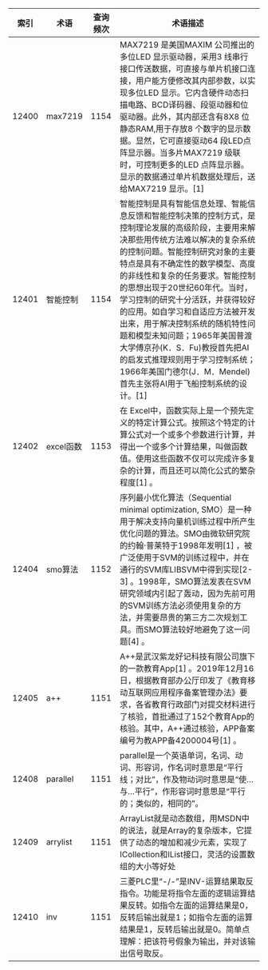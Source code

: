 | 索引  | 术语      | 查询频次 | 术语描述                                                     |
| ----- | --------- | -------- | ------------------------------------------------------------ |
| 12400 | max7219   | 1154     | MAX7219 是美国MAXIM 公司推出的多位LED 显示驱动器，采用3 线串行接口传送数据，可直接与单片机接口连接，用户能方便修改其内部参数，以实现多位LED 显示。它内含硬件动态扫描电路、BCD译码器、段驱动器和位驱动器。此外，其内部还含有8X8 位静态RAM,用于存放8 个数字的显示数据。显然，它可直接驱动64 段LED点阵显示器。当多片MAX7219 级联时，可控制更多的LED 点阵显示器。显示的数据通过单片机数据处理后，送给MAX7219 显示。[1] |
| 12401 | 智能控制  | 1154     | 智能控制是具有智能信息处理、智能信息反馈和智能控制决策的控制方式，是控制理论发展的高级阶段，主要用来解决那些用传统方法难以解决的复杂系统的控制问题。智能控制研究对象的主要特点是具有不确定性的数学模型、高度的非线性和复杂的任务要求。智能控制的思想出现于20世纪60年代。当时，学习控制的研究十分活跃，并获得较好的应用。如自学习和自适应方法被开发出来，用于解决控制系统的随机特性问题和模型未知问题；1965年美国普渡大学傅京孙(K．S．Fu)教授首先把AI的启发式推理规则用于学习控制系统；1966年美国门德尔(J．M．Mendel)首先主张将AI用于飞船控制系统的设计。[1] |
| 12402 | excel函数 | 1153     | 在 Excel中，函数实际上是一个预先定义的特定计算公式。按照这个特定的计算公式对一个或多个参数进行计算，并得出一个或多个计算结果，叫做函数值。使用这些函数不仅可以完成许多复杂的计算，而且还可以简化公式的繁杂程度[1] 。 |
| 12404 | smo算法   | 1152     | 序列最小优化算法（Sequential minimal optimization, SMO）是一种用于解决支持向量机训练过程中所产生优化问题的算法。SMO由微软研究院的约翰·普莱特于1998年发明[1] ，被广泛使用于SVM的训练过程中，并在通行的SVM库LIBSVM中得到实现[2-3] 。1998年，SMO算法发表在SVM研究领域内引起了轰动，因为先前可用的SVM训练方法必须使用复杂的方法，并需要昂贵的第三方二次规划工具。而SMO算法较好地避免了这一问题[4] 。 |
| 12405 | a++       | 1151     | A++是武汉紫龙好记科技有限公司旗下的一款教育App[1] 。2019年12月16日，根据教育部办公厅印发了《教育移动互联网应用程序备案管理办法》要求，各省教育行政部门对提交材料进行了核验，首批通过了152个教育App的核验。其中，A++通过核验，APP备案编号为教APP备4200004号[1] 。 |
| 12408 | parallel  | 1151     | parallel是一个英语单词，名词、动词、形容词，作名词时意思是“平行线；对比”，作及物动词时意思是“使…与…平行”，作形容词时意思是“平行的；类似的，相同的”。 |
| 12409 | arrylist  | 1151     | ArrayList就是动态数组，用MSDN中的说法，就是Array的复杂版本，它提供了动态的增加和减少元素，实现了ICollection和IList接口，灵活的设置数组的大小等好处 |
| 12410 | inv       | 1151     | 三菱PLC里“-/-”是INV-运算结果取反指令。功能是将指令左面的逻辑运算结果反转。如指令左面的运算结果是0，反转后输出就是1；如指令左面的运算结果是1，反转后输出就是0。简单点理解：把该符号假象为输出，并对该输出信号取反。 |
